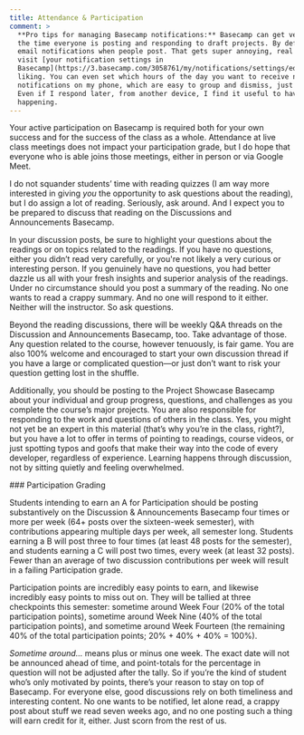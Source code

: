 ```yaml
---
title: Attendance & Participation
comment: >
  **Pro tips for managing Basecamp notifications:** Basecamp can get very noisy, especially around
  the time everyone is posting and responding to draft projects. By default, Basecamp will send you
  email notifications when people post. That gets super annoying, real fast. But you can always
  visit [your notification settings in
  Basecamp](https://3.basecamp.com/3058761/my/notifications/settings/edit) and tune them to your
  liking. You can even set which hours of the day you want to receive notifications. I prefer to get
  notifications on my phone, which are easy to group and dismiss, just to stay on top of things.
  Even if I respond later, from another device, I find it useful to have a sense of what’s
  happening.
---
```


Your active participation on Basecamp is required both for your own success and for the success of
the class as a whole. Attendance at live class meetings does not impact your participation grade,
but I do hope that everyone who is able joins those meetings, either in person or via Google Meet.

I do not squander students’ time with reading quizzes (I am way more interested in giving *you* the
opportunity to ask questions about the reading), but I do assign a lot of reading. Seriously, ask
around. And I expect you to be prepared to discuss that reading on the Discussions and Announcements
Basecamp.

In your discussion posts, be sure to highlight your questions about the readings or on topics
related to the readings. If you have no questions, either you didn’t read very carefully, or you're
not likely a very curious or interesting person. If you genuinely have no questions, you had better
dazzle us all with your fresh insights and superior analysis of the readings. Under no circumstance
should you post a summary of the reading. No one wants to read a crappy summary. And no one will
respond to it either. Neither will the instructor. So ask questions.

Beyond the reading discussions, there will be weekly Q&A threads on the Discussion and Announcements
Basecamp, too. Take advantage of those. Any question related to the course, however tenuously, is
fair game. You are also 100% welcome and encouraged to start your own discussion thread if you have
a large or complicated question—or just don’t want to risk your question getting lost in the
shuffle.

Additionally, you should be posting to the Project Showcase Basecamp about your individual and group
progress, questions, and challenges as you complete the course’s major projects. You are also
responsible for responding to the work and questions of others in the class. Yes, you might not yet
be an expert in this material (that’s why you’re in the class, right?), but you have a lot to offer
in terms of pointing to readings, course videos, or just spotting typos and goofs that make their
way into the code of every developer, regardless of experience. Learning happens through discussion,
not by sitting quietly and feeling overwhelmed.

<section class="participation-grading" markdown="1">
### Participation Grading

Students intending to earn an A for Participation should be posting substantively on the Discussion
& Announcements Basecamp four times or more per week (64+ posts over the sixteen-week semester),
with contributions appearing multiple days per week, all semester long. Students earning a B will
post three to four times (at least 48 posts for the semester), and students earning a C will post
two times, every week (at least 32 posts). Fewer than an average of two discussion contributions per
week will result in a failing Participation grade.

Participation points are incredibly easy points to earn, and likewise incredibly easy points to miss
out on. They will be tallied at three checkpoints this semester: sometime around Week Four (20% of
the total participation points), sometime around Week Nine (40% of the total participation points),
and sometime around Week Fourteen (the remaining 40% of the total participation points; 20% + 40% +
40% = 100%).

*Sometime around…* means plus or minus one week. The exact date will not be announced ahead of time,
and point-totals for the percentage in question will not be adjusted after the tally. So if you’re
the kind of student who’s only motivated by points, there’s your reason to stay on top of Basecamp.
For everyone else, good discussions rely on both timeliness and interesting content. No one wants to
be notified, let alone read, a crappy post about stuff we read seven weeks ago, and no one posting
such a thing will earn credit for it, either. Just scorn from the rest of us.
</section>
